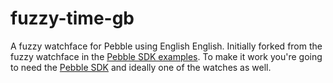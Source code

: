 fuzzy-time-gb
=============

A fuzzy watchface for Pebble using English English. Initially forked from the fuzzy watchface in the [Pebble SDK examples](https://github.com/pebble/pebble-sdk-examples). To make it work you're going to need the [Pebble SDK](http://developer.getpebble.com/) and ideally one of the watches as well.
